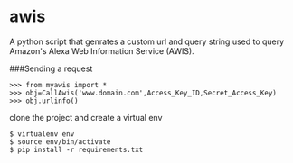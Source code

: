 # awis
A python script that genrates a custom url and query string used to query Amazon's Alexa Web Information Service (AWIS).


###Sending a request
```
>>> from myawis import *
>>> obj=CallAwis('www.domain.com',Access_Key_ID,Secret_Access_Key)
>>> obj.urlinfo()

```

clone the project and create a virtual env

```
$ virtualenv env
$ source env/bin/activate
$ pip install -r requirements.txt
```